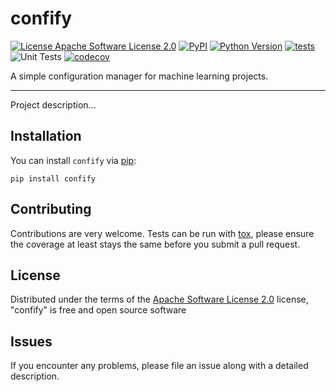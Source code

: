 # confify

[![License Apache Software License 2.0](https://img.shields.io/pypi/l/confify.svg?color=green)](https://github.com/Karol-G/confify/raw/main/LICENSE)
[![PyPI](https://img.shields.io/pypi/v/confify.svg?color=green)](https://pypi.org/project/confify)
[![Python Version](https://img.shields.io/pypi/pyversions/confify.svg?color=green)](https://python.org)
[![tests](https://github.com/Karol-G/confify/workflows/tests/badge.svg)](https://github.com/Karol-G/confify/actions)
![Unit Tests](https://github.com/Karol-G/confify/actions/workflows/test_and_deploy.yml/badge.svg?branch=main)
[![codecov](https://codecov.io/gh/Karol-G/confify/branch/main/graph/badge.svg)](https://codecov.io/gh/Karol-G/confify)

A simple configuration manager for machine learning projects.

----------------------------------

Project description...

## Installation

You can install `confify` via [pip](https://pypi.org/project/confify/):

    pip install confify




## Contributing

Contributions are very welcome. Tests can be run with [tox], please ensure
the coverage at least stays the same before you submit a pull request.

## License

Distributed under the terms of the [Apache Software License 2.0] license,
"confify" is free and open source software

## Issues

If you encounter any problems, please file an issue along with a detailed description.

[Cookiecutter]: https://github.com/audreyr/cookiecutter
[MIT]: http://opensource.org/licenses/MIT
[BSD-3]: http://opensource.org/licenses/BSD-3-Clause
[GNU GPL v3.0]: http://www.gnu.org/licenses/gpl-3.0.txt
[GNU LGPL v3.0]: http://www.gnu.org/licenses/lgpl-3.0.txt
[Apache Software License 2.0]: http://www.apache.org/licenses/LICENSE-2.0
[Mozilla Public License 2.0]: https://www.mozilla.org/media/MPL/2.0/index.txt

[tox]: https://tox.readthedocs.io/en/latest/
[pip]: https://pypi.org/project/pip/
[PyPI]: https://pypi.org/
